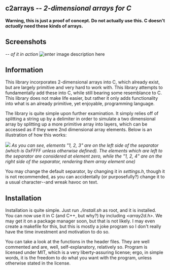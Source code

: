 
## c2arrays -- *2-dimensional arrays for C*

**Warning, this is just a proof of concept. Do not actually use this. C doesn't *actually* need these kinds of arrays.**
## Screenshots
*-- of it in action*
![enter image description here](https://i.ibb.co/wsbvbTz/2019-05-23-140315-356x323-scrot.png)
## Information
This library incorporates 2-dimensional arrays into C, which already exist, but are largely primitive and very hard to work with. This library attempts to fundamentally add these into C, while still bearing some resemblance to C. This library does not make life easier, but rather it only adds functionality into what is an already primitive, yet enjoyable, programming language.

The library is quite simple upon further examination. It simply relies off of splitting a string up by a delimiter in order to simulate a two dimensional array by splitting up a more primitive array into layers, which can be accessed as if they were 2nd dimensional array elements. Below is an illustration of how this works:

![](https://i.ibb.co/kB3sTLw/2019-05-23-135634-1340x301-scrot.png)
*As you can see, elements "1, 2, 3" are on the left side of the separator (which is 0xFFFF unless otherwise defined). The elements which are left to the separator are considered at element zero, while the "1, 2, 4" are on the right side of the separator, rendering them array element one)*

You may change the default separator, by changing it in *settings.h*, though it is not recommended, as you can accidentally (or purposefully?) change it to a usual character--and wreak havoc on text.
## Installation
Installation is quite simple. Just run *./install.sh* as root, and it is installed. You can now use it in C (and C++, but why?) by including *<array2d.h>*. We may get it on a package manager soon, but that is not likely. I may even create a makefile for this, but this is mostly a joke program so I don't really have the time investment and motivation to do so.

You can take a look at the functions in the header files. They are well commented and are, well, self-explanatory, relatively so. Program is licensed under MIT, which is a very liberty-assuring license; ergo, in simple words, it is the freedom to do what you want with the program, unless otherwise stated in the license.
